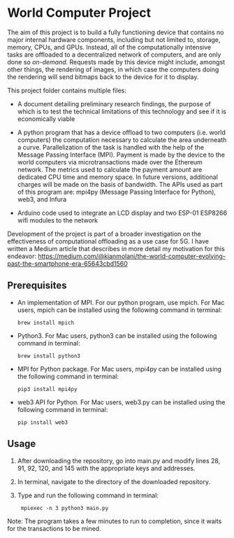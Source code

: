 # World Computer Project

The aim of this project is to build a fully functioning device that contains no major internal hardware components, including but not limited to, storage, memory, CPUs, and GPUs. Instead, all of the computationally intensive tasks are offloaded to a decentralized network of computers, and are only done so *on-demand*. Requests made by this device might include, amongst other things, the rendering of images, in which case the computers doing the rendering will send bitmaps back to the device for it to display.

This project folder contains multiple files:

* A document detailing preliminary research findings, the purpose of which is to test the technical limitations of this technology and see if it is economically viable

* A python program that has a device offload to two computers (i.e. world computers) the computation necessary to calculate the area underneath a curve. Parallelization of the task is handled with the help of the Message Passing Interface (MPI). Payment is made by the device to the world computers via microtransactions made over the Ethereum network. The metrics used to calculate the payment amount are dedicated CPU time and memory space. In future versions, additional charges will be made on the  basis of bandwidth. The APIs used as part of this program are: mpi4py (Message Passing Interface for Python), web3, and Infura

* Arduino code used to integrate an LCD display and two ESP-01 ESP8266 wifi modules to the network

Development of the project is part of a broader investigation on the effectiveness of computational offloading as a use case for 5G. I have written a Medium article that describes in more detail my motivation for this endeavor: https://medium.com/@kianmolani/the-world-computer-evolving-past-the-smartphone-era-65643cbd1560

## Prerequisites

* An implementation of MPI. For our python program, use mpich. For Mac users, mpich can be installed using the following command in terminal:

      brew install mpich

* Python3. For Mac users, python3 can be installed using the following command in terminal:

      brew install python3

* MPI for Python package. For Mac users, mpi4py can be installed using the following command in terminal:

      pip3 install mpi4py
      
* web3 API for Python. For Mac users, web3.py can be installed using the following command in terminal:

      pip install web3

## Usage

1. After downloading the repository, go into main.py and modify lines 28, 91, 92, 120, and 145 with the appropriate keys and addresses.

2. In terminal, navigate to the directory of the downloaded repository.

3. Type and run the following command in terminal:

        mpiexec -n 3 python3 main.py
        
 Note: The program takes a few minutes to run to completion, since it waits for the transactions to be mined.
